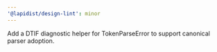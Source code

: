 ```yaml
---
'@lapidist/design-lint': minor
---
```


Add a DTIF diagnostic helper for TokenParseError to support canonical parser adoption.
